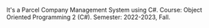 It's a Parcel Company Management System using C#. Course: Object Oriented Programming 2 (C#). Semester: 2022-2023, Fall.
